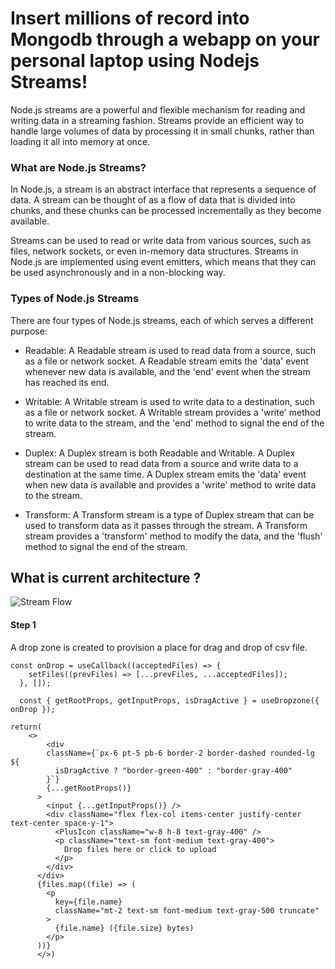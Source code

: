 # Insert millions of record into Mongodb through a webapp on your personal laptop using Nodejs Streams!

Node.js streams are a powerful and flexible mechanism for reading and writing data in a streaming fashion. Streams provide an efficient way to handle large volumes of data by processing it in small chunks, rather than loading it all into memory at once.

### What are Node.js Streams?

In Node.js, a stream is an abstract interface that represents a sequence of data. A stream can be thought of as a flow of data that is divided into chunks, and these chunks can be processed incrementally as they become available.

Streams can be used to read or write data from various sources, such as files, network sockets, or even in-memory data structures. Streams in Node.js are implemented using event emitters, which means that they can be used asynchronously and in a non-blocking way.

### Types of Node.js Streams

There are four types of Node.js streams, each of which serves a different purpose:

- Readable: A Readable stream is used to read data from a source, such as a file or network socket. A Readable stream emits the 'data' event whenever new data is available, and the 'end' event when the stream has reached its end.

- Writable: A Writable stream is used to write data to a destination, such as a file or network socket. A Writable stream provides a 'write' method to write data to the stream, and the 'end' method to signal the end of the stream.

- Duplex: A Duplex stream is both Readable and Writable. A Duplex stream can be used to read data from a source and write data to a destination at the same time. A Duplex stream emits the 'data' event when new data is available and provides a 'write' method to write data to the stream.

- Transform: A Transform stream is a type of Duplex stream that can be used to transform data as it passes through the stream. A Transform stream provides a 'transform' method to modify the data, and the 'flush' method to signal the end of the stream.

## What is current architecture ?

![Stream Flow](https://raw.githubusercontent.com/yobulkdev/yobulkdev/main/public/import-flow.jpg)

#### Step 1

A drop zone is created to provision a place for drag and drop of csv file.

```
const onDrop = useCallback((acceptedFiles) => {
    setFiles((prevFiles) => [...prevFiles, ...acceptedFiles]);
  }, []);

  const { getRootProps, getInputProps, isDragActive } = useDropzone({ onDrop });

return(
    <>
        <div
        className={`px-6 pt-5 pb-6 border-2 border-dashed rounded-lg ${
          isDragActive ? "border-green-400" : "border-gray-400"
        }`}
        {...getRootProps()}
      >
        <input {...getInputProps()} />
        <div className="flex flex-col items-center justify-center        text-center space-y-1">
          <PlusIcon className="w-8 h-8 text-gray-400" />
          <p className="text-sm font-medium text-gray-400">
            Drop files here or click to upload
          </p>
        </div>
      </div>
      {files.map((file) => (
        <p
          key={file.name}
          className="mt-2 text-sm font-medium text-gray-500 truncate"
        >
          {file.name} ({file.size} bytes)
        </p>
      ))}
      </>)

```
